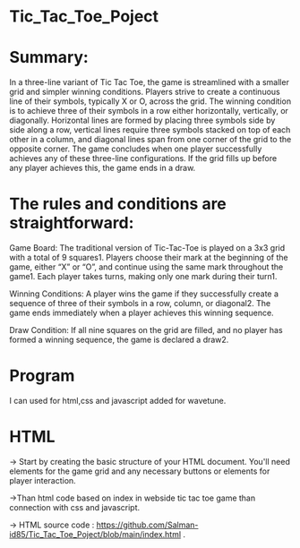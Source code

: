 # Tic_Tac_Toe_Poject

# Summary:
In a three-line variant of Tic Tac Toe, the game is streamlined with a smaller grid and simpler winning conditions. Players strive to create a continuous line of their symbols, typically X or O, across the grid. The winning condition is to achieve three of their symbols in a row either horizontally, vertically, or diagonally. Horizontal lines are formed by placing three symbols side by side along a row, vertical lines require three symbols stacked on top of each other in a column, and diagonal lines span from one corner of the grid to the opposite corner. The game concludes when one player successfully achieves any of these three-line configurations. If the grid fills up before any player achieves this, the game ends in a draw.

# The rules and conditions are straightforward:

Game Board:
          The traditional version of Tic-Tac-Toe is played on a 3x3 grid with a total of 9 squares1.
Players choose their mark at the beginning of the game, either “X” or “O”, and continue using the same mark throughout the game1.
Each player takes turns, making only one mark during their turn1.

Winning Conditions:
          A player wins the game if they successfully create a sequence of three of their symbols in a row, column, or diagonal2.
The game ends immediately when a player achieves this winning sequence.

Draw Condition:
            If all nine squares on the grid are filled, and no player has formed a winning sequence, the game is declared a draw2.
# Program

I can used for html,css and javascript added for wavetune.

# HTML
-> Start by creating the basic structure of your HTML document. You'll need elements for the game grid and any necessary buttons or elements for player interaction.

->Than html code based on index in webside tic tac toe game than connection with css and javascript.

-> HTML source code : https://github.com/Salman-id85/Tic_Tac_Toe_Poject/blob/main/index.html .
